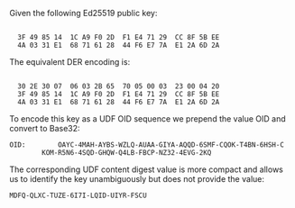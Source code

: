 
Given the following Ed25519 public key:

~~~~

  3F 49 85 14  1C A9 F0 2D  F1 E4 71 29  CC 8F 5B EE
  4A 03 31 E1  68 71 61 28  44 F6 E7 7A  E1 2A 6D 2A
~~~~

The equivalent DER encoding is:

~~~~

  30 2E 30 07  06 03 2B 65  70 05 00 03  23 00 04 20
  3F 49 85 14  1C A9 F0 2D  F1 E4 71 29  CC 8F 5B EE
  4A 03 31 E1  68 71 61 28  44 F6 E7 7A  E1 2A 6D 2A
~~~~

To encode this key as a UDF OID sequence we prepend the value OID
and convert to Base32:

~~~~
OID:        OAYC-4MAH-AYBS-WZLQ-AUAA-GIYA-AQQD-6SMF-CQOK-T4BN-6HSH-C
        KOM-R5N6-4SQD-GHQW-Q4LB-FBCP-NZ32-4EVG-2KQ
~~~~

The corresponding UDF content digest value is more compact and allows us to identify the 
key unambiguously but does not provide the value:

~~~~
MDFQ-QLXC-TUZE-6I7I-LQID-UIYR-FSCU
~~~~
